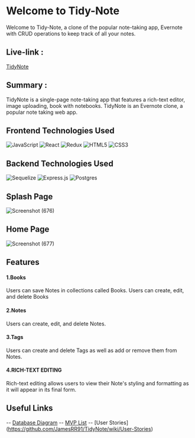 # Welcome to Tidy-Note

Welcome to Tidy-Note, a clone of the popular note-taking app, Evernote with CRUD operations to keep track of all your notes.

## Live-link : 
   [TidyNote](https://tidynote-flask-app.herokuapp.com/)

## Summary :

TidyNote is a single-page note-taking app that features a rich-text editor, image uploading, book with notebooks. TidyNote is an Evernote clone, a popular note taking web app.

## Frontend Technologies Used
![JavaScript](https://img.shields.io/badge/javascript-%23323330.svg?style=for-the-badge&logo=javascript&logoColor=%23F7DF1E)
![React](https://img.shields.io/badge/react-%2320232a.svg?style=for-the-badge&logo=react&logoColor=%2361DAFB)
![Redux](https://img.shields.io/badge/redux-%23593d88.svg?style=for-the-badge&logo=redux&logoColor=white)
![HTML5](https://img.shields.io/badge/html5-%23E34F26.svg?style=for-the-badge&logo=html5&logoColor=white)
![CSS3](https://img.shields.io/badge/css3-%231572B6.svg?style=for-the-badge&logo=css3&logoColor=white)

## Backend Technologies Used
![Sequelize](https://img.shields.io/badge/Sequelize-52B0E7?style=for-the-badge&logo=Sequelize&logoColor=white)
![Express.js](https://img.shields.io/badge/express.js-%23404d59.svg?style=for-the-badge&logo=express&logoColor=%2361DAFB)
![Postgres](https://img.shields.io/badge/postgres-%23316192.svg?style=for-the-badge&logo=postgresql&logoColor=white)

## Splash Page

![Screenshot (676)](https://user-images.githubusercontent.com/45556028/149858223-fc1c3a73-fec6-414f-8830-b33f0b65084c.png)

## Home Page

![Screenshot (677)](https://user-images.githubusercontent.com/45556028/149858281-cd4422fd-a319-4f9c-8d0f-bd1778b8cada.png)

## Features

#### 1.Books
 Users can save Notes in collections called Books. Users can create, edit, and delete Books

#### 2.Notes
 Users can create, edit, and delete Notes.
 
#### 3.Tags
Users can create and delete Tags as well as add or remove them from Notes.

#### 4.RICH-TEXT EDITING
Rich-text editing allows users to view their Note's styling and formatting as it will appear in its final form.

## Useful Links
-- [Database Diagram](https://github.com/JamesRR91/TidyNote/wiki/Database-Schema)
-- [MVP List](https://github.com/JamesRR91/TidyNote/wiki/MVP-LIST)
-- [User Stories] (https://github.com/JamesRR91/TidyNote/wiki/User-Stories)
